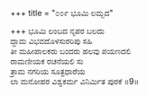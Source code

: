 +++
title = "೦೦೯ ಭೂಮಿ ಲಮ್ಬದ"

+++
ಭೂಮಿ ಲಂಬದ ನೃಪರ ಬಲದು  
ದ್ದಾಮ ವಿಭವದೊಳಸುರರಿಪು ಸಹಿ  
ತೀ ಮಹೀಪಾಲಕರು ಬಂದರು ಹಲವು ಪಯಣದಲಿ  
ರಾಮಣೀಯಕ ರಚನೆಯಲಿ ಸು  
ತ್ರಾಮ ನಗರಿಯ ಸೂತ್ರಧಾರೆಯ   
ಲಾ ಮನೋಹರ ವಿಶ್ವಕರ್ಮ ವಿನಿರ್ಮಿತ ಪುರಕೆ ॥9॥